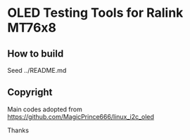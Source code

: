 # OLED Testing Tools for Ralink MT76x8

## How to build
Seed ../README.md

## Copyright
Main codes adopted from https://github.com/MagicPrince666/linux_i2c_oled

Thanks